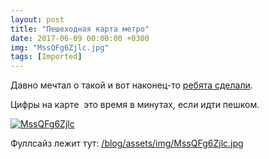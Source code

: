 ```yaml
---
layout: post
title: "Пешеходная карта метро"
date: 2017-06-09 00:00:00 +0300
img: "MssQFg6Zjlc.jpg"
tags: [Imported]
---
```


Давно мечтал о такой и вот наконец-то [ребята сделали](https://vk.com/tikhomirou?w=wall-118232696_214).

Цифры на карте  это время в минутах, если идти пешком.

[![MssQFg6Zjlc](/blog/assets/img/MssQFg6Zjlc.jpg)](/blog/assets/img/MssQFg6Zjlc.jpg)

Фуллсайз лежит тут: [/blog/assets/img/MssQFg6Zjlc.jpg](/blog/assets/img/MssQFg6Zjlc.jpg)